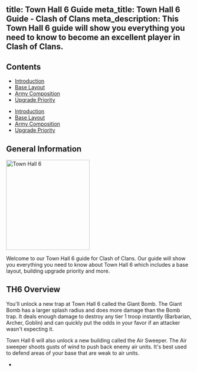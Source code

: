 title: Town Hall 6 Guide
meta_title: Town Hall 6 Guide - Clash of Clans
meta_description: This Town Hall 6 guide will show you everything you need to know to become an excellent player in Clash of Clans.
---
<h2 class="page-header">Contents</h2>

<ul class="nav nav-pills hidden-xs"><li role="presentation" class="active"><a href="/clash-of-clans/town-hall-6-guide/">Introduction</a></li><li role="presentation"><a href="/clash-of-clans/town-hall-6-base/">Base Layout</a></li><li role="presentation"><a href="/clash-of-clans/town-hall-6-army/">Army Composition</a></li><li role="presentation"><a href="/clash-of-clans/town-hall-6-upgrade-priority/">Upgrade Priority</a></li></ul>

<ul class="nav nav-pills nav-stacked visible-xs-block"><li role="presentation" class="active"><a href="/clash-of-clans/town-hall-6-guide/">Introduction</a></li><li role="presentation"><a href="/clash-of-clans/town-hall-6-base/">Base Layout</a></li><li role="presentation"><a href="/clash-of-clans/town-hall-6-army/">Army Composition</a></li><li role="presentation"><a href="/clash-of-clans/town-hall-6-upgrade-priority/">Upgrade Priority</a></li></ul>

<h2 class="page-header">General Information</h2>

<img src="http://game-brain.com/images/clash-of-clans/town-hall-6-guide/Town-Hall-6.png" alt="Town Hall 6" title="Town Hall 6" width="226" height="244" class="alignleft size-full wp-image-2663" />

<p>Welcome to our Town Hall 6 guide for Clash of Clans. Our guide will show you everything you need to know about Town Hall 6 which includes a base layout, building upgrade priority and more.</p>

<div style="clear:both"></div>

<h2 class="page-header">TH6 Overview</h2>

<p>You'll unlock a new trap at Town Hall 6 called the Giant Bomb. The Giant Bomb has a larger splash radius and does more damage than the Bomb trap. It deals enough damage to destroy any tier 1 troop instantly (Barbarian, Archer, Goblin) and can quickly put the odds in your favor if an attacker wasn't expecting it.</p>

<p>Town Hall 6 will also unlock a new building called the Air Sweeper. The Air sweeper shoots gusts of wind to push back enemy air units. It's best used to defend areas of your base that are weak to air units.</p>

<nav><ul class="pager"><li class="next"><a href="/clash-of-clans/town-hall-6-base/"><span class="glyphicon glyphicon-chevron-right" aria-hidden="true"></span></a></li></ul></nav>
